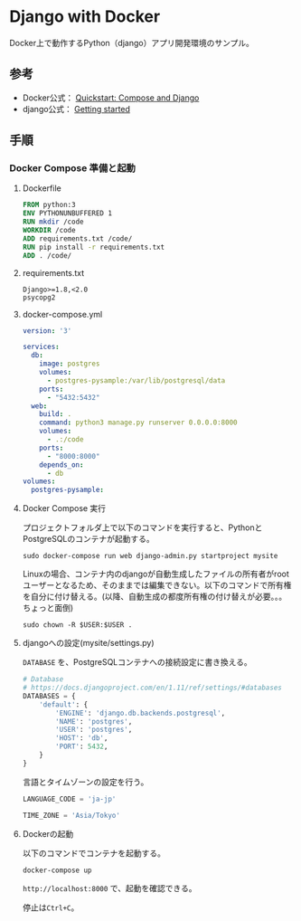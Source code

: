 # Django with Docker

Docker上で動作するPython（django）アプリ開発環境のサンプル。

## 参考
- Docker公式： [Quickstart: Compose and Django](https://docs.docker.com/compose/django/)
- django公式： [Getting started](https://docs.djangoproject.com/ja/1.11/intro/)

## 手順

### Docker Compose 準備と起動

1. Dockerfile

    ``` dockerfile
    FROM python:3
    ENV PYTHONUNBUFFERED 1
    RUN mkdir /code
    WORKDIR /code
    ADD requirements.txt /code/
    RUN pip install -r requirements.txt
    ADD . /code/
    ```

2. requirements.txt

    ``` text
    Django>=1.8,<2.0
    psycopg2
    ```

3. docker-compose.yml

    ``` yaml
    version: '3'
    
    services:
      db:
        image: postgres
        volumes:
          - postgres-pysample:/var/lib/postgresql/data
        ports:
          - "5432:5432"
      web:
        build: .
        command: python3 manage.py runserver 0.0.0.0:8000
        volumes:
          - .:/code
        ports:
          - "8000:8000"
        depends_on:
          - db
    volumes:
      postgres-pysample:
    ```

4. Docker Compose 実行

    プロジェクトフォルダ上で以下のコマンドを実行すると、PythonとPostgreSQLのコンテナが起動する。
    
    ``` shell
    sudo docker-compose run web django-admin.py startproject mysite
    ```
    
    Linuxの場合、コンテナ内のdjangoが自動生成したファイルの所有者がrootユーザーとなるため、そのままでは編集できない。以下のコマンドで所有権を自分に付け替える。(以降、自動生成の都度所有権の付け替えが必要。。。ちょっと面倒)
    
    ``` shell
    sudo chown -R $USER:$USER .
    ```

5. djangoへの設定(mysite/settings.py)
 
    `DATABASE` を、PostgreSQLコンテナへの接続設定に書き換える。
    
    ``` python
    # Database
    # https://docs.djangoproject.com/en/1.11/ref/settings/#databases
    DATABASES = {
        'default': {
            'ENGINE': 'django.db.backends.postgresql',
            'NAME': 'postgres',
            'USER': 'postgres',
            'HOST': 'db',
            'PORT': 5432,
        }
    }
    ```
    
    言語とタイムゾーンの設定を行う。
    
    ``` python
    LANGUAGE_CODE = 'ja-jp'
    ```
    
    ``` python
    TIME_ZONE = 'Asia/Tokyo'
    ```

6. Dockerの起動

    以下のコマンドでコンテナを起動する。
    
    ``` shell
    docker-compose up
    ```
    `http://localhost:8000` で、起動を確認できる。
    
    停止は`Ctrl+C`。